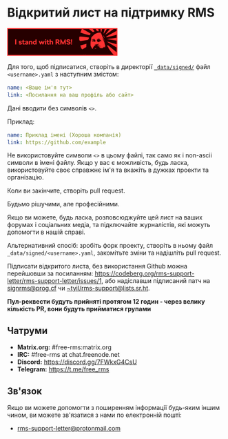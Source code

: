 # Відкритий лист на підтримку RMS
 [![Add this badge to your repo!](assets/badge-64-w-border.png)](https://github.com/rms-support-letter/rms-support-letter.github.io/new/master/_data/signed)

Для того, щоб підписатися, створіть в директорії [`_data/signed/`](./_data/signed/) файл `<username>.yaml` з наступним змістом:

```yaml
name: <Ваше ім'я тут>
link: <Посилання на ваш профіль або сайт>
```
Дані вводити без символів `<>`.

Приклад:
```yaml
name: Приклад імені (Хороша компанія)
link: https://github.com/example
```

Не використовуйте символи `<>` в цьому файлі, так само як і non-ascii символи в імені файлу.
Якщо у вас є можливість, будь ласка, використовуйте своє справжнє ім'я та вкажіть в дужках проекти та організацію.

Коли ви закінчите, створіть pull request.

Будьмо рішучими, але професійними.

Якщо ви можете, будь ласка, розповсюджуйте цей лист на ваших форумах і соціальних медіа, та пiдключайте журналістів, якi можуть допомогти в нашій справі.

Альтернативний спосіб: зробіть форк проекту, створіть в ньому файл `_data/signed/<username>.yaml`, закомітьте зміни та надішліть pull request.

Підписати відкритого листа, без використання Github можна перейшовши за посиланням: https://codeberg.org/rms-support-letter/rms-support-letter/issues/1, або надіславши підписаний патч на [signrms@prog.cf](mailto:signrms@prog.cf) чи [~tyil/rms-support@lists.sr.ht](mailto:~tyil/rms-support@lists.sr.ht).

**Пул-реквести будуть прийняті протягом 12 годин - через велику кількість PR, вони будуть прийматися групами**

## Чатруми

- **Matrix.org:** #free-rms:matrix.org
- **IRC:** #free-rms at chat.freenode.net
- **Discord:** https://discord.gg/7FWkxG4CsU
- **Telegram:** https://t.me/free_rms

## Зв'язок

Якщо ви можете допомогти з поширенням інформації будь-яким іншим чином, ви можете зв'язатися з нами по електронній пошті:
- rms-support-letter@protonmail.com
